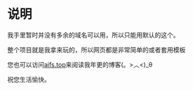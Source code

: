 # 说明

我手里暂时并没有多余的域名可以用，所以只能用默认的这个。

整个项目就是我拿来玩的，所以网页都是非常简单的或者套用模板

您也可以访问[aifs.top](aifs.top)来阅读我年更的博客(。>︿<)_θ

祝您生活愉快。

